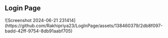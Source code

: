 <h2>Login Page</h2>
![Screenshot 2024-06-21 231414](https://github.com/Rakhipriya23/LogInPage/assets/138460379/2db8f097-badd-42ff-9754-8db91aabf705)
